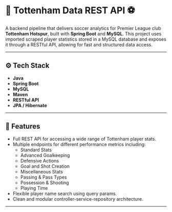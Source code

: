 # 🐓 Tottenham Data REST API ⚽

A backend pipeline that delivers  soccer analytics for Premier League club **Tottenham Hotspur**, built with **Spring Boot** and **MySQL**. This project uses imported scraped player statistics stored in a MySQL database and exposes it through a RESTful API, allowing for fast and structured data access.

---

## ⚙️ Tech Stack

- **Java**
- **Spring Boot**
- **MySQL**
- **Maven**
- **RESTful API**
- **JPA / Hibernate**

---

## 📌 Features

- Full REST API for accessing a wide range of Tottenham player stats.
- Multiple endpoints for different performance metrics including:
  - Standard Stats
  - Advanced Goalkeeping
  - Defensive Actions
  - Goal and Shot Creation
  - Miscellaneous Stats
  - Passing & Pass Types
  - Possession & Shooting
  - Playing Time
- Flexible player name search using query params.
- Clean and modular controller-service-repository architecture.

---



